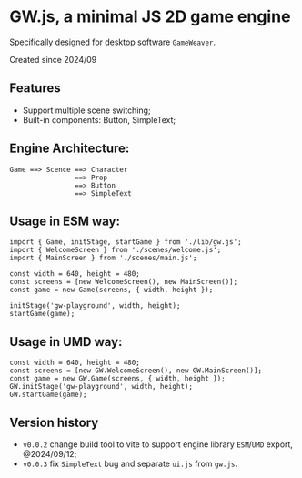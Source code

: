 # GW.js, a minimal JS 2D game engine

Specifically designed for desktop software `GameWeaver`.

Created since 2024/09


## Features

- Support multiple scene switching;
- Built-in components: Button, SimpleText;


## Engine Architecture:
 
```
Game ==> Scence ==> Character
                ==> Prop
                ==> Button
                ==> SimpleText
```

## Usage in ESM way:

```
import { Game, initStage, startGame } from './lib/gw.js';
import { WelcomeScreen } from './scenes/welcome.js';
import { MainScreen } from './scenes/main.js';

const width = 640, height = 480;
const screens = [new WelcomeScreen(), new MainScreen()];
const game = new Game(screens, { width, height });

initStage('gw-playground', width, height);
startGame(game);
```


## Usage in UMD way:

```
const width = 640, height = 480;
const screens = [new GW.WelcomeScreen(), new GW.MainScreen()];
const game = new GW.Game(screens, { width, height });
GW.initStage('gw-playground', width, height);
GW.startGame(game);
```


## Version history

- `v0.0.2` change build tool to vite to support engine library `ESM`/`UMD` export, @2024/09/12;
- `v0.0.3` fix `SimpleText` bug and separate `ui.js` from `gw.js`.
